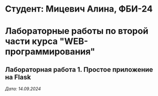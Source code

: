 # Студент: Мицевич Алина, ФБИ-24

# Лабораторные работы по второй части курса "WEB-программирования"

## Лабораторная работа 1. Простое приложение на Flask

*Дата: 14.09.2024*
